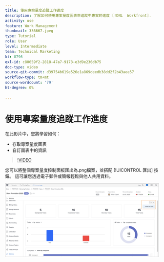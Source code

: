 ```yaml
---
title: 使用專案量度追蹤工作進度
description: 了解如何使用專案量度圖表來追蹤中專案的進度 [!DNL  Workfront].
activity: use
feature: Work Management
thumbnail: 336667.jpeg
type: Tutorial
role: User
level: Intermediate
team: Technical Marketing
kt: 8796
exl-id: c80659f2-2818-47a7-9173-e3d9e236db75
doc-type: video
source-git-commit: d39754b619e526e1a869deedb38dd2f2b43aee57
workflow-type: tm+mt
source-wordcount: '79'
ht-degree: 0%

---
```


# 使用專案量度追蹤工作進度

在此影片中，您將學習如何：

* 存取專案量度圖表
* 自訂圖表中的資訊

>[!VIDEO](https://video.tv.adobe.com/v/336667/?quality=12)

您可以將整個專案量度控制面板匯出為.png檔案，並搭配 [!UICONTROL 匯出] 按鈕。 這可讓您透過電子郵件或簡報輕鬆與他人共用資料。

![匯出的專案量度頁面](assets/planner-fund-metrics-export.png)

<!---
Overview of project metrics
--->
